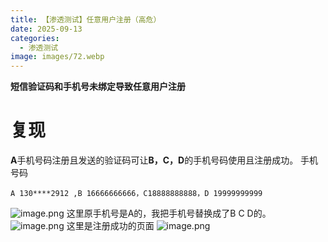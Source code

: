```yaml
---
title: 【渗透测试】任意用户注册（高危）
date: 2025-09-13
categories:
  - 渗透测试
image: images/72.webp
---
```

**短信验证码和手机号未绑定导致任意用户注册**
# 复现
**A**手机号码注册且发送的验证码可让**B，C，D**的手机号码使用且注册成功。
手机号码
```
A 130****2912 ,B 16666666666，C18888888888，D 19999999999
```
![image.png](https://blogslimer.oss-cn-shanghai.aliyuncs.com/blog/20250915132043.png)
这里原手机号是A的，我把手机号替换成了B C D的。
![image.png](https://blogslimer.oss-cn-shanghai.aliyuncs.com/blog/20250915132100.png)
这里是注册成功的页面
![image.png](https://blogslimer.oss-cn-shanghai.aliyuncs.com/blog/20250915132117.png)
